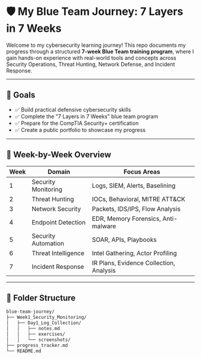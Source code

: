 # 🛡️ My Blue Team Journey: 7 Layers in 7 Weeks

Welcome to my cybersecurity learning journey! This repo documents my progress through a structured **7-week Blue Team training program**, where I gain hands-on experience with real-world tools and concepts across Security Operations, Threat Hunting, Network Defense, and Incident Response.

---

## 🎯 Goals

- ✅ Build practical defensive cybersecurity skills
- ✅ Complete the "7 Layers in 7 Weeks" blue team program
- ✅ Prepare for the CompTIA Security+ certification
- ✅ Create a public portfolio to showcase my progress

---

## 📆 Week-by-Week Overview

| Week | Domain              | Focus Areas                              |
|------|---------------------|-------------------------------------------|
| 1    | Security Monitoring | Logs, SIEM, Alerts, Baselining            |
| 2    | Threat Hunting      | IOCs, Behavioral, MITRE ATT&CK            |
| 3    | Network Security    | Packets, IDS/IPS, Flow Analysis           |
| 4    | Endpoint Detection  | EDR, Memory Forensics, Anti-malware       |
| 5    | Security Automation | SOAR, APIs, Playbooks                     |
| 6    | Threat Intelligence | Intel Gathering, Actor Profiling          |
| 7    | Incident Response   | IR Plans, Evidence Collection, Analysis   |

---

## 📂 Folder Structure

```bash
blue-team-journey/
├── Week1_Security_Monitoring/
│   ├── Day1_Log_Collection/
│   │   ├── notes.md
│   │   ├── exercises/
│   │   └── screenshots/
├── progress_tracker.md
└── README.md
